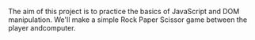 The aim of this project is to practice the basics of JavaScript and DOM manipulation. We'll make a simple Rock Paper Scissor game between the player andcomputer.
